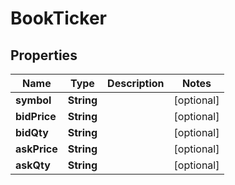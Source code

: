 # BookTicker

## Properties
Name | Type | Description | Notes
------------ | ------------- | ------------- | -------------
**symbol** | **String** |  |  [optional]
**bidPrice** | **String** |  |  [optional]
**bidQty** | **String** |  |  [optional]
**askPrice** | **String** |  |  [optional]
**askQty** | **String** |  |  [optional]

